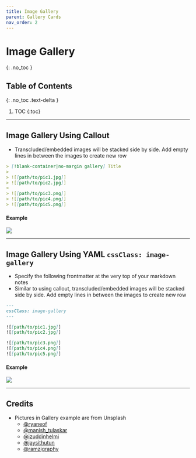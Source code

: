 ```yaml
---
title: Image Gallery
parent: Gallery Cards
nav_order: 2
---
```


# Image Gallery
{: .no_toc }

## Table of Contents
{: .no_toc .text-delta }

1. TOC
{:toc}

---

## Image Gallery Using Callout
- Transcluded/embedded images will be stacked side by side. Add empty lines in between the images to create new row

```markdown
> [!blank-container|no-margin gallery] Title
>
> ![[path/to/pic1.jpg]]
> ![[path/to/pic2.jpg]]
>
> ![[path/to/pic3.png]]
> ![[path/to/pic4.png]]
> ![[path/to/pic5.png]]

```

#### Example
![](https://raw.githubusercontent.com/efemkay/obsidian-modular-css-layout/main/docs/assets/gallery-callout-langkawi.png)

---

## Image Gallery Using YAML `cssClass: image-gallery`
- Specify the following frontmatter at the very top of your markdown notes
- Similar to using callout, transcluded/embedded images will be stacked side by side. Add empty lines in between the images to create new row


```markdown
---
cssClass: image-gallery
---

![[path/to/pic1.jpg]]
![[path/to/pic2.jpg]]

![[path/to/pic3.png]]
![[path/to/pic4.png]]
![[path/to/pic5.png]]

```

#### Example
![](https://raw.githubusercontent.com/efemkay/obsidian-modular-css-layout/main/docs/assets/gallery-cssclass-langkawi.png)

---

## Credits
- Pictures in Gallery example are from Unsplash
	- [@ryaneof](https://unsplash.com/photos/Jh_Xk8RQtG0)
	- [@manish_tulaskar](https://unsplash.com/photos/o0TRwfgXhdw)
	- [@izuddinhelmi](https://unsplash.com/photos/dIArrAUjQV0)
	- [@jaysithutun](https://unsplash.com/photos/0dF2fJjTHCw)
	- [@ramzigraphy](https://unsplash.com/photos/WeiERYmWIT4)
